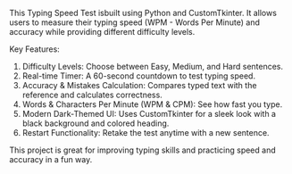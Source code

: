 This Typing Speed Test isbuilt using Python and CustomTkinter. It allows users to measure their typing speed (WPM - Words Per Minute) and accuracy while providing different difficulty levels.

Key Features:
1. Difficulty Levels: Choose between Easy, Medium, and Hard sentences.
2. Real-time Timer: A 60-second countdown to test typing speed.
3. Accuracy & Mistakes Calculation: Compares typed text with the reference and calculates correctness.
4. Words & Characters Per Minute (WPM & CPM): See how fast you type.
5. Modern Dark-Themed UI: Uses CustomTkinter for a sleek look with a black background and colored heading.
6. Restart Functionality: Retake the test anytime with a new sentence.

This project is great for improving typing skills and practicing speed and accuracy in a fun way.
